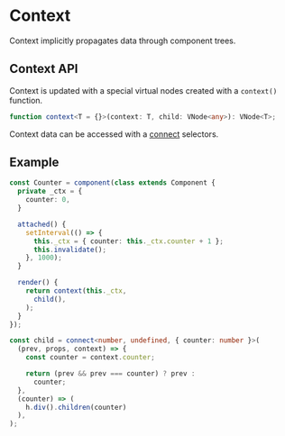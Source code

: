 # Context

Context implicitly propagates data through component trees.

## Context API

Context is updated with a special virtual nodes created with a `context()` function.

```ts
function context<T = {}>(context: T, child: VNode<any>): VNode<T>;
```

Context data can be accessed with a [connect](external-state.md) selectors.

## Example

```ts
const Counter = component(class extends Component {
  private _ctx = {
    counter: 0,
  }

  attached() {
    setInterval(() => {
      this._ctx = { counter: this._ctx.counter + 1 };
      this.invalidate();
    }, 1000);
  }

  render() {
    return context(this._ctx,
      child(),
    );
  }
});

const child = connect<number, undefined, { counter: number }>(
  (prev, props, context) => {
    const counter = context.counter;

    return (prev && prev === counter) ? prev :
      counter;
  },
  (counter) => (
    h.div().children(counter)
  ),
);
```

